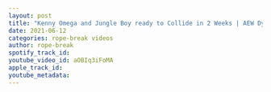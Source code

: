 ```yaml
---
layout: post
title: "Kenny Omega and Jungle Boy ready to Collide in 2 Weeks | AEW Dynamite Highlights"
date: 2021-06-12
categories: rope-break videos
author: rope-break
spotify_track_id: 
youtube_video_id: aOBIq3iFoMA
apple_track_id: 
youtube_metadata: 
---
```

